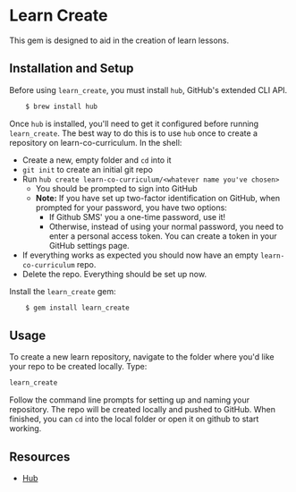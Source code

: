 # Learn Create

This gem is designed to aid in the creation of learn lessons.

## Installation and Setup

Before using `learn_create`, you must install `hub`, GitHub's extended CLI API.

```sh
    $ brew install hub
```

Once `hub` is installed, you'll need to get it configured before running
`learn_create`. The best way to do this is to use `hub` once to create a
repository on learn-co-curriculum. In the shell:

- Create a new, empty folder and `cd` into it
- `git init` to create an initial git repo
- Run `hub create learn-co-curriculum/<whatever name you've chosen>`
  - You should be prompted to sign into GitHub
  - **Note:** If you have set up two-factor identification on GitHub, when
    prompted for your password, you have two options:
    - If Github SMS' you a one-time password, use it!
    - Otherwise, instead of using your normal password, you
      need to enter a personal access token. You can create a token in your
      GitHub settings page.
- If everything works as expected you should now have an empty `learn-co-curriculum` repo.
- Delete the repo. Everything should be set up now.

Install the `learn_create` gem:

```sh
    $ gem install learn_create
```

## Usage

To create a new learn repository, navigate to the folder where you'd like your
repo to be created locally. Type:

```sh
learn_create
```

Follow the command line prompts for setting up and naming your repository. The
repo will be created locally and pushed to GitHub. When finished, you can `cd`
into the local folder or open it on github to start working.

## Resources

- [Hub]

[hub]: https://hub.github.com/hub.1.html
